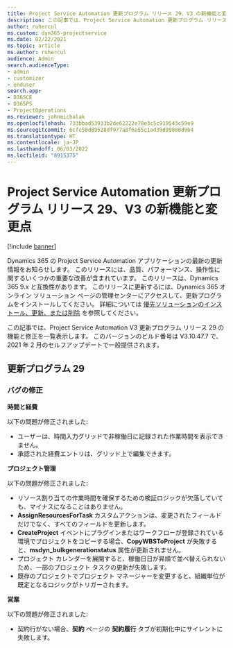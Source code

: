 ```yaml
---
title: Project Service Automation 更新プログラム リリース 29、V3 の新機能と変更点
description: この記事では、Project Service Automation 更新プログラム リリース 29、V3 で利用可能な機能と修正を一覧表示します。
author: ruhercul
ms.custom: dyn365-projectservice
ms.date: 02/22/2021
ms.topic: article
ms.author: ruhercul
audience: Admin
search.audienceType:
- admin
- customizer
- enduser
search.app:
- D365CE
- D365PS
- ProjectOperations
ms.reviewer: johnmichalak
ms.openlocfilehash: 733bbad53933b2de62222e78e3c5c919543c59e9
ms.sourcegitcommit: 6cfc50d89528df977a8f6a55c1ad39d99800d9b4
ms.translationtype: HT
ms.contentlocale: ja-JP
ms.lasthandoff: 06/03/2022
ms.locfileid: "8915375"
---
```

# <a name="whats-new-or-changed-in-project-service-automation-update-release-29-v3"></a>Project Service Automation 更新プログラム リリース 29、V3 の新機能と変更点

[!include [banner](../includes/psa-now-project-operations.md)]

Dynamics 365 の Project Service Automation アプリケーションの最新の更新情報をお知らせします。 このリリースには、品質、パフォーマンス、操作性に関するいくつかの重要な改善が含まれています。 このリリースは、Dynamics 365 9.x と互換性があります。 このリリースに更新するには、Dynamics 365 オンライン ソリューション ページの管理センターにアクセスして、更新プログラムをインストールしてください。 詳細については [優先ソリューションのインストール、更新、または削除](/power-platform/admin/install-remove-preferred-solution) を参照してください。

この記事では、Project Service Automation V3 更新プログラム リリース 29 の機能と修正を一覧表示します。 このバージョンのビルド番号は V3.10.47.7 で、2021 年 2 月のセルフアップデートで一般提供されます。

## <a name="update-release-29"></a>更新プログラム 29

### <a name="bug-fixes"></a>バグの修正

**時間と経費**

以下の問題が修正されました:

- ユーザーは、時間入力グリッドで非稼働日に記録された作業時間を表示できません。
- 承認された経費エントリは、グリッド上で編集できます。

**プロジェクト管理**

以下の問題が修正されました:

- リソース割り当ての作業時間を確保するための検証ロジックが欠落していても、マイナスになることはありません。
- **AssignResourcesForTask** カスタムアクションは、変更されたフィールドだけでなく、すべてのフィールドを更新します。
- **CreateProject** イベントにプラグインまたはワークフローが登録されている環境でプロジェクトをコピーする場合、**CopyWBSToProject** が失敗すると、**msdyn_bulkgenerationstatus** 属性が更新されません。
- プロジェクト カレンダーを展開すると、稼働日日が昇順で並べ替えられないため、一部のプロジェクト タスクの更新が失敗します。
- 既存のプロジェクトでプロジェクト マネージャーを変更すると、組織単位が既定となるロジックがトリガーされます。

**営業**

以下の問題が修正されました:

- 契約行がない場合、**契約** ページの **契約履行** タブが初期化中にサイレントに失敗します。
